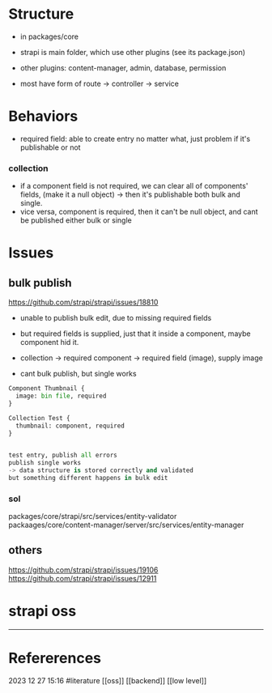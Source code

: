 # Structure  
- in packages/core 
- strapi is main folder, which use other plugins (see its package.json)  
- other plugins: content-manager, admin, database, permission   

- most have form of route -> controller -> service 



# Behaviors  
- required field: able to create entry no matter what, just problem if it's publishable or not   
### collection
- if a component field is not required, we can clear all of components' fields, (make it a null object) 
-> then it's publishable both bulk and single. 
- vice versa, component is required, then it can't be null object, and cant be published either bulk or single
# Issues  
## bulk publish 
https://github.com/strapi/strapi/issues/18810 
- unable to publish bulk edit, due to missing required fields 
- but required fields is supplied, just that it inside a component, maybe component hid it.  

- collection -> required component -> required field (image), supply image  
- cant bulk publish, but single works 
```python
Component Thumbnail { 
  image: bin file, required
} 

Collection Test {   
  thumbnail: component, required
} 
 

test entry, publish all errors 
publish single works 
-> data structure is stored correctly and validated 
but something different happens in bulk edit
``` 
### sol 
packages/core/strapi/src/services/entity-validator 
packaages/core/content-manager/server/src/services/entity-manager 

## others 
https://github.com/strapi/strapi/issues/19106 
https://github.com/strapi/strapi/issues/12911









# strapi oss
--- 
# Refererences 




2023 12 27 15:16
#literature  [[oss]] [[backend]] [[low level]]